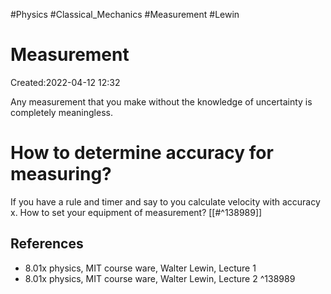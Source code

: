 
#Physics
#Classical_Mechanics
#Measurement
#Lewin


# Measurement
Created:2022-04-12 12:32

Any measurement that you make without the knowledge of uncertainty is completely meaningless.
# How to determine accuracy for measuring?
If you have a rule and timer and say to you calculate velocity with accuracy x. How to set your equipment of measurement? [[#^138989]]

## References
-  8.01x physics, MIT course ware, Walter Lewin, Lecture 1
-  8.01x physics, MIT course ware, Walter Lewin, Lecture 2 ^138989